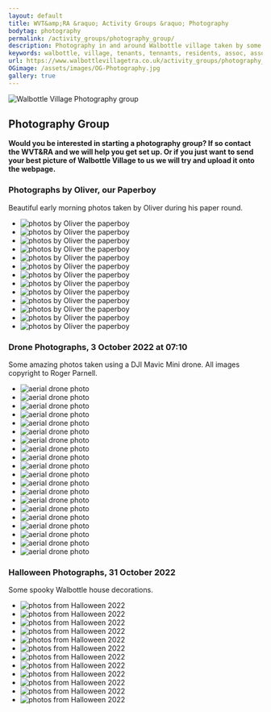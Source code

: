 ```yaml
---
layout: default
title: WVT&amp;RA &raquo; Activity Groups &raquo; Photography
bodytag: photography
permalink: /activity_groups/photography_group/
description: Photography in and around Walbottle village taken by some of our residents.
keywords: walbottle, village, tenants, tennants, residents, assoc, association, newcastle, newcastle upon tyne, ne158, ne15 8, activity group, groups, photography
url: https://www.walbottlevillagetra.co.uk/activity_groups/photography_group/
OGimage: /assets/images/OG-Photography.jpg
gallery: true
---
```

	
<div class="container-fluid">
	<div class="row">
		<div class="mastImg">
			<img src="/assets/images/mastheadImg-photographyGroup.jpg" class="img-responsive" alt="Walbottle Village Photography group"/>
		</div>
	</div>
</div>
<div class="container-fluid groups"> <!-- container-fluid -->
	<div class="row"> <!-- row -->
		<div class="col-sm-1 col-xs-0"></div>
		<div class="col-sm-10 col-xs-12 mainPanel">
			<div class="row"> <!-- row -->
				<div class="col-xs-12">
					<h2>Photography Group</h2>
				</div>
				<div class="col-md-12 col-xs-12">
					<p><strong>Would you be interested in starting a photography group? If so contact the WVT&amp;RA and we will help you get set up.  Or if you just want to send your best picture of Walbottle Village to us we will try and upload it onto the webpage.</strong></p>
					<h3>Photographs by Oliver, our Paperboy</h3>
					<p>Beautiful early morning photos taken by Oliver during his paper round.</p>
				<!-- feature slider -->
					<div class="demo hasActive">
						<ul id="imageGallery" class="gallery list-unstyled">                                    
						<li data-thumb="/assets/images/Oliver/1b5173be-dabf-4090-8ec1-43c07c1f1b9d1.jpg" data-src="/assets/images/Oliver/1b5173be-dabf-4090-8ec1-43c07c1f1b9d1.jpg"><img src="/assets/images/Oliver/1b5173be-dabf-4090-8ec1-43c07c1f1b9d1.jpg" alt="photos by Oliver the paperboy" class="img-responsive" loading="lazy" /></li>
						<li data-thumb="/assets/images/Oliver/4c2910cc-0cda-4e77-9abd-d826c045a9851.jpg" data-src="/assets/images/Oliver/4c2910cc-0cda-4e77-9abd-d826c045a9851.jpg"><img src="/assets/images/Oliver/4c2910cc-0cda-4e77-9abd-d826c045a9851.jpg" alt="photos by Oliver the paperboy" class="img-responsive" loading="lazy" /></li>
						<li data-thumb="/assets/images/Oliver/5afad7b1-9c0e-4d33-ae8b-2db561e6ee7d1.jpg" data-src="/assets/images/Oliver/5afad7b1-9c0e-4d33-ae8b-2db561e6ee7d1.jpg"><img src="/assets/images/Oliver/5afad7b1-9c0e-4d33-ae8b-2db561e6ee7d1.jpg" alt="photos by Oliver the paperboy" class="img-responsive" loading="lazy" /></li>
						<li data-thumb="/assets/images/Oliver/7da2a47c-9031-420a-98cf-0ee5658324441.jpg" data-src="/assets/images/Oliver/7da2a47c-9031-420a-98cf-0ee5658324441.jpg"><img src="/assets/images/Oliver/7da2a47c-9031-420a-98cf-0ee5658324441.jpg" alt="photos by Oliver the paperboy" class="img-responsive" loading="lazy" /></li>
						<li data-thumb="/assets/images/Oliver/741f0021-e11c-47db-a46a-5ef16b63c6091.jpg" data-src="/assets/images/Oliver/741f0021-e11c-47db-a46a-5ef16b63c6091.jpg"><img src="/assets/images/Oliver/741f0021-e11c-47db-a46a-5ef16b63c6091.jpg" alt="photos by Oliver the paperboy" class="img-responsive" loading="lazy" /></li>
						<li data-thumb="/assets/images/Oliver/4142e980-86ad-4a04-b93f-bbb96d2936021.jpg" data-src="/assets/images/Oliver/4142e980-86ad-4a04-b93f-bbb96d2936021.jpg"><img src="/assets/images/Oliver/4142e980-86ad-4a04-b93f-bbb96d2936021.jpg" alt="photos by Oliver the paperboy" class="img-responsive" loading="lazy" /></li>
						<li data-thumb="/assets/images/Oliver/9394c63b-80d6-43bd-9823-b8db9ee0a9d11.jpg" data-src="/assets/images/Oliver/9394c63b-80d6-43bd-9823-b8db9ee0a9d11.jpg"><img src="/assets/images/Oliver/9394c63b-80d6-43bd-9823-b8db9ee0a9d11.jpg" alt="photos by Oliver the paperboy" class="img-responsive" loading="lazy" /></li>
						<li data-thumb="/assets/images/Oliver/344347720_1542137582984717_3017062190229126320_n.jpg" data-src="/assets/images/Oliver/344347720_1542137582984717_3017062190229126320_n.jpg"><img src="/assets/images/Oliver/344347720_1542137582984717_3017062190229126320_n.jpg" alt="photos by Oliver the paperboy" class="img-responsive" loading="lazy" /></li>
						<li data-thumb="/assets/images/Oliver/344564681_1657596918080099_9094522447566645218_n.jpg" data-src="/assets/images/Oliver/344564681_1657596918080099_9094522447566645218_n.jpg"><img src="/assets/images/Oliver/344564681_1657596918080099_9094522447566645218_n.jpg" alt="photos by Oliver the paperboy" class="img-responsive" loading="lazy" /></li>
						<li data-thumb="/assets/images/Oliver/344570369_3413719235564489_8444950840268751753_n.jpg" data-src="/assets/images/Oliver/344570369_3413719235564489_8444950840268751753_n.jpg"><img src="/assets/images/Oliver/344570369_3413719235564489_8444950840268751753_n.jpg" alt="photos by Oliver the paperboy" class="img-responsive" loading="lazy" /></li>
						<li data-thumb="/assets/images/Oliver/344764391_623891462581260_2956264941370672818_n.jpg" data-src="/assets/images/Oliver/344764391_623891462581260_2956264941370672818_n.jpg"><img src="/assets/images/Oliver/344764391_623891462581260_2956264941370672818_n.jpg" alt="photos by Oliver the paperboy" class="img-responsive" loading="lazy" /></li>
						<li data-thumb="/assets/images/Oliver/acd0a450-0412-4918-be34-859b6c8ca3611.jpg" data-src="/assets/images/Oliver/acd0a450-0412-4918-be34-859b6c8ca3611.jpg"><img src="/assets/images/Oliver/acd0a450-0412-4918-be34-859b6c8ca3611.jpg" alt="photos by Oliver the paperboy" class="img-responsive" loading="lazy" /></li>
						<li data-thumb="/assets/images/Oliver/fd734f83-4f17-4431-bee5-bf948057d78a1.jpg" data-src="/assets/images/Oliver/fd734f83-4f17-4431-bee5-bf948057d78a1.jpg"><img src="/assets/images/Oliver/fd734f83-4f17-4431-bee5-bf948057d78a1.jpg" alt="photos by Oliver the paperboy" class="img-responsive" loading="lazy" /></li>
						</ul>
					</div>
				<h3>Drone Photographs, 3 October 2022 at 07:10</h3>
				<p>Some amazing photos taken using a DJI Mavic Mini drone. All images copyright to Roger Parnell.</p>
				<!-- feature slider -->
				<div class="demo hasActive">
					<ul id="imageGallery2" class="gallery list-unstyled">
						<li data-thumb="/assets/images/DJI/Walbottle-sunrise-3-10-22-1.jpg" data-src="/assets/images/DJI/Walbottle-sunrise-3-10-22-1.jpg"><img src="/assets/images/DJI/Walbottle-sunrise-3-10-22-1.jpg" alt="aerial drone photo"  class="img-responsive" loading="lazy"/></li>
						<li data-thumb="/assets/images/DJI/Walbottle-sunrise-3-10-22-2.jpg" data-src="/assets/images/DJI/Walbottle-sunrise-3-10-22-2.jpg"><img src="/assets/images/DJI/Walbottle-sunrise-3-10-22-2.jpg" alt="aerial drone photo"  class="img-responsive" loading="lazy"/></li>
						<li data-thumb="/assets/images/DJI/Walbottle-sunrise-3-10-22-3.jpg" data-src="/assets/images/DJI/Walbottle-sunrise-3-10-22-3.jpg"><img src="/assets/images/DJI/Walbottle-sunrise-3-10-22-3.jpg" alt="aerial drone photo"  class="img-responsive" loading="lazy"/></li>
						<li data-thumb="/assets/images/DJI/Walbottle-sunrise-3-10-22-4.jpg" data-src="/assets/images/DJI/Walbottle-sunrise-3-10-22-4.jpg"><img src="/assets/images/DJI/Walbottle-sunrise-3-10-22-4.jpg" alt="aerial drone photo"  class="img-responsive" loading="lazy"/></li>
						<li data-thumb="/assets/images/DJI/Walbottle-sunrise-3-10-22-5.jpg" data-src="/assets/images/DJI/Walbottle-sunrise-3-10-22-5.jpg"><img src="/assets/images/DJI/Walbottle-sunrise-3-10-22-5.jpg" alt="aerial drone photo"  class="img-responsive" loading="lazy"/></li>
						<li data-thumb="/assets/images/DJI/Walbottle-sunrise-3-10-22-6.jpg" data-src="/assets/images/DJI/Walbottle-sunrise-3-10-22-6.jpg"><img src="/assets/images/DJI/Walbottle-sunrise-3-10-22-6.jpg" alt="aerial drone photo"  class="img-responsive" loading="lazy"/></li>
						<li data-thumb="/assets/images/DJI/Walbottle-sunrise-3-10-22-7.jpg" data-src="/assets/images/DJI/Walbottle-sunrise-3-10-22-7.jpg"><img src="/assets/images/DJI/Walbottle-sunrise-3-10-22-7.jpg" alt="aerial drone photo"  class="img-responsive" loading="lazy"/></li>
						<li data-thumb="/assets/images/DJI/Walbottle-sunrise-3-10-22-8.jpg" data-src="/assets/images/DJI/Walbottle-sunrise-3-10-22-8.jpg"><img src="/assets/images/DJI/Walbottle-sunrise-3-10-22-8.jpg" alt="aerial drone photo"  class="img-responsive" loading="lazy"/></li>
						<li data-thumb="/assets/images/DJI/Walbottle-sunrise-3-10-22-9.jpg" data-src="/assets/images/DJI/Walbottle-sunrise-3-10-22-9.jpg"><img src="/assets/images/DJI/Walbottle-sunrise-3-10-22-9.jpg" alt="aerial drone photo"  class="img-responsive" loading="lazy"/></li>
						<li data-thumb="/assets/images/DJI/Walbottle-sunrise-3-10-22-10.jpg" data-src="/assets/images/DJI/Walbottle-sunrise-3-10-22-10.jpg"><img src="/assets/images/DJI/Walbottle-sunrise-3-10-22-10.jpg" alt="aerial drone photo"  class="img-responsive" loading="lazy"/></li>
						<li data-thumb="/assets/images/DJI/Walbottle-sunrise-3-10-22-11.jpg" data-src="/assets/images/DJI/Walbottle-sunrise-3-10-22-11.jpg"><img src="/assets/images/DJI/Walbottle-sunrise-3-10-22-11.jpg" alt="aerial drone photo"  class="img-responsive" loading="lazy"/></li>
						<li data-thumb="/assets/images/DJI/Walbottle-sunrise-3-10-22-12.jpg" data-src="/assets/images/DJI/Walbottle-sunrise-3-10-22-12.jpg"><img src="/assets/images/DJI/Walbottle-sunrise-3-10-22-12.jpg" alt="aerial drone photo"  class="img-responsive" loading="lazy"/></li>
						<li data-thumb="/assets/images/DJI/Walbottle-sunrise-3-10-22-13.jpg" data-src="/assets/images/DJI/Walbottle-sunrise-3-10-22-13.jpg"><img src="/assets/images/DJI/Walbottle-sunrise-3-10-22-13.jpg" alt="aerial drone photo"  class="img-responsive" loading="lazy"/></li>
						<li data-thumb="/assets/images/DJI/Walbottle-sunrise-3-10-22-14.jpg" data-src="/assets/images/DJI/Walbottle-sunrise-3-10-22-14.jpg"><img src="/assets/images/DJI/Walbottle-sunrise-3-10-22-14.jpg" alt="aerial drone photo"  class="img-responsive" loading="lazy"/></li>
						<li data-thumb="/assets/images/DJI/Walbottle-sunrise-3-10-22-15.jpg" data-src="/assets/images/DJI/Walbottle-sunrise-3-10-22-15.jpg"><img src="/assets/images/DJI/Walbottle-sunrise-3-10-22-15.jpg" alt="aerial drone photo"  class="img-responsive" loading="lazy"/></li>
						<li data-thumb="/assets/images/DJI/Walbottle-sunrise-3-10-22-16.jpg" data-src="/assets/images/DJI/Walbottle-sunrise-3-10-22-16.jpg"><img src="/assets/images/DJI/Walbottle-sunrise-3-10-22-16.jpg" alt="aerial drone photo"  class="img-responsive" loading="lazy"/></li>
						<li data-thumb="/assets/images/DJI/Walbottle-sunrise-3-10-22-17.jpg" data-src="/assets/images/DJI/Walbottle-sunrise-3-10-22-17.jpg"><img src="/assets/images/DJI/Walbottle-sunrise-3-10-22-17.jpg" alt="aerial drone photo"  class="img-responsive" loading="lazy"/></li>
						<li data-thumb="/assets/images/DJI/Walbottle-sunrise-3-10-22-18.jpg" data-src="/assets/images/DJI/Walbottle-sunrise-3-10-22-18.jpg"><img src="/assets/images/DJI/Walbottle-sunrise-3-10-22-18.jpg" alt="aerial drone photo"  class="img-responsive" loading="lazy"/></li>
						<li data-thumb="/assets/images/DJI/Walbottle-sunrise-3-10-22-19.jpg" data-src="/assets/images/DJI/Walbottle-sunrise-3-10-22-19.jpg"><img src="/assets/images/DJI/Walbottle-sunrise-3-10-22-19.jpg" alt="aerial drone photo"  class="img-responsive" loading="lazy"/></li>
						<li data-thumb="/assets/images/DJI/Walbottle-sunrise-3-10-22-20.jpg" data-src="/assets/images/DJI/Walbottle-sunrise-3-10-22-20.jpg"><img src="/assets/images/DJI/Walbottle-sunrise-3-10-22-20.jpg" alt="aerial drone photo"  class="img-responsive" loading="lazy"/></li>
					</ul>
				 </div>
				<h3>Halloween Photographs, 31 October 2022</h3>
				<p>Some spooky Walbottle house decorations.</p>
				<!-- feature slider -->
				<div class="demo hasActive">
					<ul id="imageGallery3" class="gallery list-unstyled">
						<li data-thumb="/assets/images/Halloween2022/IMG_8767.jpg" data-src="/assets/images/Halloween2022/IMG_8767.jpg"><img src="/assets/images/Halloween2022/IMG_8767.jpg" alt="photos from Halloween 2022" class="img-responsive" loading="lazy" /></li>
						<li data-thumb="/assets/images/Halloween2022/IMG_8768.jpg" data-src="/assets/images/Halloween2022/IMG_8768.jpg"><img src="/assets/images/Halloween2022/IMG_8768.jpg" alt="photos from Halloween 2022" class="img-responsive" loading="lazy" /></li>
						<li data-thumb="/assets/images/Halloween2022/IMG_8771.jpg" data-src="/assets/images/Halloween2022/IMG_8771.jpg"><img src="/assets/images/Halloween2022/IMG_8771.jpg" alt="photos from Halloween 2022" class="img-responsive" loading="lazy" /></li>
						<li data-thumb="/assets/images/Halloween2022/IMG_8773.jpg" data-src="/assets/images/Halloween2022/IMG_8773.jpg"><img src="/assets/images/Halloween2022/IMG_8773.jpg" alt="photos from Halloween 2022" class="img-responsive" loading="lazy" /></li>
						<li data-thumb="/assets/images/Halloween2022/IMG_8774.jpg" data-src="/assets/images/Halloween2022/IMG_8774.jpg"><img src="/assets/images/Halloween2022/IMG_8774.jpg" alt="photos from Halloween 2022" class="img-responsive" loading="lazy" /></li>
						<li data-thumb="/assets/images/Halloween2022/IMG_8776.jpg" data-src="/assets/images/Halloween2022/IMG_8776.jpg"><img src="/assets/images/Halloween2022/IMG_8776.jpg" alt="photos from Halloween 2022" class="img-responsive" loading="lazy" /></li>
						<li data-thumb="/assets/images/Halloween2022/IMG_8777.jpg" data-src="/assets/images/Halloween2022/IMG_8777.jpg"><img src="/assets/images/Halloween2022/IMG_8777.jpg" alt="photos from Halloween 2022" class="img-responsive" loading="lazy" /></li>
						<li data-thumb="/assets/images/Halloween2022/IMG_8778.jpg" data-src="/assets/images/Halloween2022/IMG_8778.jpg"><img src="/assets/images/Halloween2022/IMG_8778.jpg" alt="photos from Halloween 2022" class="img-responsive" loading="lazy" /></li>
						<li data-thumb="/assets/images/Halloween2022/IMG_8781.jpg" data-src="/assets/images/Halloween2022/IMG_8781.jpg"><img src="/assets/images/Halloween2022/IMG_8781.jpg" alt="photos from Halloween 2022" class="img-responsive" loading="lazy" /></li>
						<li data-thumb="/assets/images/Halloween2022/IMG_8784.jpg" data-src="/assets/images/Halloween2022/IMG_8784.jpg"><img src="/assets/images/Halloween2022/IMG_8784.jpg" alt="photos from Halloween 2022" class="img-responsive" loading="lazy" /></li>
						<li data-thumb="/assets/images/Halloween2022/IMG_8785.jpg" data-src="/assets/images/Halloween2022/IMG_8785.jpg"><img src="/assets/images/Halloween2022/IMG_8785.jpg" alt="photos from Halloween 2022" class="img-responsive" loading="lazy" /></li>
						<li data-thumb="/assets/images/Halloween2022/IMG_8786.jpg" data-src="/assets/images/Halloween2022/IMG_8786.jpg"><img src="/assets/images/Halloween2022/IMG_8786.jpg" alt="photos from Halloween 2022" class="img-responsive" loading="lazy" /></li>
					</ul>
				</div>
			</div>
		</div> <!-- /row -->
		<div class="col-md-1 col-xs-0"></div>
		</div>
	</div> <!-- /row -->
